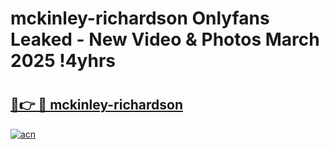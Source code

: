 # mckinley-richardson Onlyfans Leaked - New Video & Photos March 2025 !4yhrs

# <h2><a href="https://eo237o.iuczelnia.edu.pl?title=mckinley-richardson&ref=4yhrs">🔗👉 🔴 mckinley-richardson</a></h2>

[![acn](https://github.com/user-attachments/assets/0f9c940e-d8b0-45ae-aac7-cd30a18b3e1c)](https://eo237o.iuczelnia.edu.pl?title=mckinley-richardson&ref=4yhrs)

